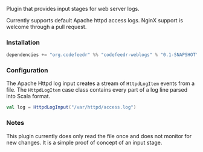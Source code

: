 Plugin that provides input stages for web server logs.

Currently supports default Apache httpd access logs. NginX support is welcome through a pull request.

### Installation

```scala
dependencies += "org.codefeedr" %% "codefeedr-weblogs" % "0.1-SNAPSHOT"
```

### Configuration

The Apache Httpd log input creates a stream of `HttpdLogItem` events from a file. The `HttpdLogItem` case class
contains every part of a log line parsed into Scala format.

```scala
val log = HttpdLogInput("/var/httpd/access.log")
```

### Notes

This plugin currently does only read the file once and does not monitor for new changes. It is a simple proof of
concept of an input stage.
